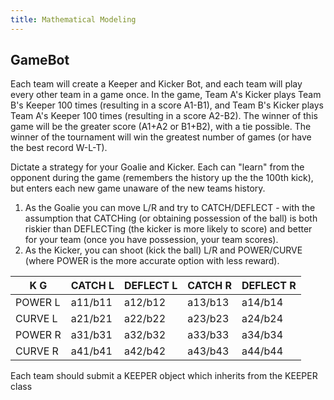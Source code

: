 ```yaml
---
title: Mathematical Modeling
---
```

## GameBot

Each team will create a Keeper and Kicker Bot, and each team will play every other team in a game once.  In the game, Team A's Kicker plays Team B's Keeper 100 times (resulting in a score A1-B1), and Team B's Kicker plays Team A's Keeper 100 times (resulting in a score A2-B2).  The winner of this game will be the greater score (A1+A2 or B1+B2), with a tie possible.  The winner of the tournament will win the greatest number of games (or have the best record W-L-T).  

Dictate a strategy for your Goalie and Kicker.  Each can "learn" from the opponent during the game (remembers the history up the the 100th kick), but enters each new game unaware of the new teams history. 

1. As the Goalie you can move L/R and try to CATCH/DEFLECT - with the assumption that CATCHing (or obtaining possession of the ball) is both riskier than DEFLECTing (the kicker is more likely to score) and better for your team (once you have possession, your team scores).
2. As the Kicker, you can shoot (kick the ball) L/R and POWER/CURVE (where POWER is the more accurate option with less reward).

K   G   | CATCH L | DEFLECT L | CATCH R | DEFLECT R
------- | ------- | --------- | ------- | ----------
POWER L | a11/b11 | a12/b12   | a13/b13 | a14/b14
CURVE L | a21/b21 | a22/b22   | a23/b23 | a24/b24
POWER R | a31/b31 | a32/b32   | a33/b33 | a34/b34
CURVE R | a41/b41 | a42/b42   | a43/b43 | a44/b44

Each team should submit a KEEPER object which inherits from the KEEPER class
